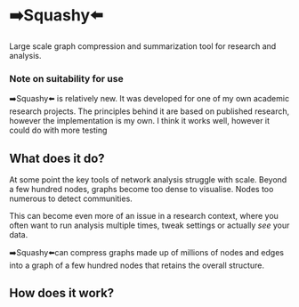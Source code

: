 # ➡️Squashy⬅️

Large scale graph compression and summarization tool for research and analysis.

### Note on suitability for use
➡️Squashy⬅️ is relatively new. It was developed for one of my own academic research projects. The principles behind it are based on published research, however the implementation is my own. I think it works well, however it could do with more testing

## What does it do?

At some point the key tools of network analysis struggle with scale. Beyond a few hundred nodes, graphs become too dense
to visualise. Nodes too numerous to detect communities.

This can become even more of an issue in a research context, where you often want to run analysis multiple times, tweak
settings or actually _see_ your data.

➡️Squashy⬅️can compress graphs made up of millions of nodes and edges into a graph of a few hundred nodes that retains the overall structure.

## How does it work?

